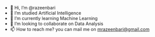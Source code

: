 - 👋 Hi, I’m @razeenbari
- 👀 I’m studied Artificial Intelligence
- 🌱 I’m currently learning Machine Learning
- 💞️ I’m looking to collaborate on Data Analysis
- 📫 How to reach me? you can mail me on mrazeenbari@gmail.com

<!---
razeenbari/razeenbari is a ✨ special ✨ repository because its `README.md` (this file) appears on your GitHub profile.
You can click the Preview link to take a look at your changes.
--->
